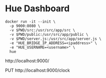 # Hue Dashboard

    docker run -it --init \
      -p 9000:8080 \
      -v $PWD/src:/usr/src/app/src \
      -v $PWD/public:/usr/src/app/public \
      -v $PWD/server.js:/usr/src/app/server.js \
      -e "HUE_BRIDGE_IP_ADDRESS=<ipaddress>" \
      -e "HUE_USERNAME=<username>" \
      hue

http://localhost:9000/

PUT http://localhost:9000/clock

